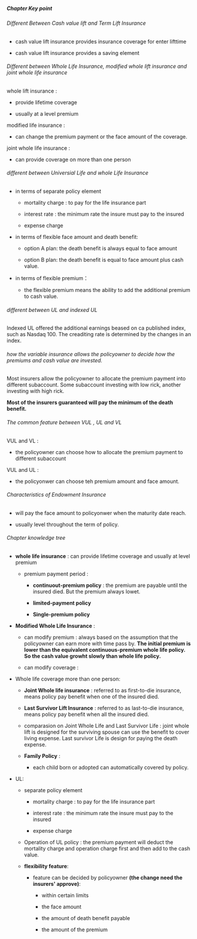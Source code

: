 ##### Chapter Key point

###### Different Between Cash value lift and Term Lift Insurance

- cash value lift insurance provides insurance coverage for enter lifttime

- cash value lift insurance provides a saving element

###### Different between Whole Life Insurance, modified whole lift insurance and joint whole life insurance

whole lift insurance : 

- provide lifetime coverage

- usually at a level premium

modified life insurance : 

- can change the  premium payment or the face amount of the coverage.

joint whole life insurance : 

- can provide coverage on more than one person

###### different between Universial Life and whole Life Insurance

- in terms of separate policy element
  
  - mortality charge : to pay for the life insurance part
  
  - interest rate : the minimum rate the insure must pay to the insured
  
  - expense charge 

- in terms of flexible face amount and death benefit:
  
  - option A plan:  the death benefit is always equal to face amount
  
  - option B plan: the death benefit is equal to face amount plus cash value.

- in terms of flexible premium：
  
  - the flexible premium means the ability to add the additional premium to cash value.

###### different between UL and indexed UL

Indexed UL offered the additional earnings beased on ca published index, such as Nasdaq 100. The creaditing rate is determined by the changes in an index.

###### how the variable insurance allows the policyowner to decide how the premiums and cash value are invested.

Most insurers allow the policyowner to allocate the premium payment into different subaccount. Some subaccount investing with low rick, another investing with high rick.

**Most of the insurers guaranteed will pay the minimum of the death benefit.**

###### The common feature between VUL , UL and VL

VUL and VL :

- the policyowner can choose how to allocate the premium payment to different subaccount

VUL and UL :

- the policyonwer can choose teh premium amount and face amount.

###### Characteristics of Endowment Insurance

- will pay the face amount to policyonwer when the maturity date reach.

- usually level throughout the term of policy.

###### Chapter knowledge tree

- **whole life insurance** : can provide lifetime coverage and usually at level premium
  
  - premium payment period : 
    - **continuout-premium policy** : the premium are payable until the insured died. But the premium always lowet.
    
    - **limited-payment policy** 
    
    - **Single-premium policy** 

- **Modified Whole Life Insurance** : 
  
  - can modify premium : always based on the assumption that the policyowner can earn more with time pass by. **The initial premium is lower than the equivalent continuous-premium whole life policy. So the cash value growht slowly than whole life policy.**
  
  - can modify coverage : 

- Whole life coverage more than one person:
  
  - **Joint Whole life insurance** : referred to as first-to-die insurance, means policy pay benefit when one of the insured died.
  
  - **Last Survivor Lift Insurance** : referred to as last-to-die insurance, means policy pay benefit when all the insured died.
  
  - comparasion on  Joint Whole Life and Last Survivor Life : joint whole lift is designed for the surviving spouse can use the benefit to cover living expense. Last survivor Life is design for paying the death expense.
  
  - **Family Policy** : 
    
    - each child born or adopted can automatically covered by policy.

- UL:
  
  - separate policy element
    
    - mortality charge : to pay for the life insurance part
    
    - interest rate : the minimum rate the insure must pay to the insured
    
    - expense charge
  
  - Operation of UL policy : the premium payment will deduct the mortality charge and operation charge first and then add to the cash value. 
  
  - **flexibility feature**:
    
    - feature can be decided by policyowner **(the change need the insurers' approve)**:
      - within certain limits
      
      - the face amount
      
      - the amount of death benefit payable
      
      - the amount of the premium

